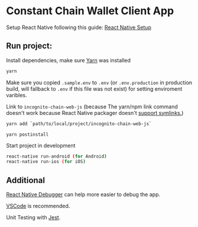 # Constant Chain Wallet Client App

Setup React Native following this guide: [React Native Setup](https://facebook.github.io/react-native/docs/getting-started)

## Run project:
Install dependencies, make sure [Yarn](https://yarnpkg.com/lang/en/docs/install/#mac-stable) was installed 
```sh
yarn
```

Make sure you copied `.sample.env` to `.env` (or `.env.production` in production build, will fallback to `.env` if this file was not exist) for setting enviroment varibles.

Link to  `incognito-chain-web-js` (because The yarn/npm link command doesn't work because React Native packager doesn't [support symlinks.](https://github.com/facebook/metro-bundler/issues/1))
```sh
yarn add `path/to/local/project/incognito-chain-web-js`
```

```
yarn postinstall
```

Start project in development
```sh
react-native run-android (for Android)
react-native run-ios (for iOS)
```

## Additional
[React Native Debugger](https://github.com/jhen0409/react-native-debugger) can help more easier to debug the app.

[VSCode](https://code.visualstudio.com/) is recommended.

Unit Testing with [Jest](https://jestjs.io/).
